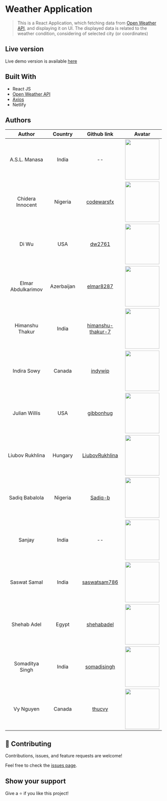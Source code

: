 # Weather Application

> This is a React Application, which fetching data from [Open Weather API](https://openweathermap.org/api), and displaying it on UI. The displayed data is related to the weather condition, considering of selected city (or coordinates)


## Live version
Live demo version is available [here](https://prep-22-jul-prep-3-project.netlify.app/)

## Built With

- React JS
- [Open Weather API](https://openweathermap.org/api)
- [Axios](https://www.npmjs.com/package/axios)
- Netlify

## Authors

| Author | Country | Github link |  Avatar |
| :---:       |     :---:      |       :---:  |  :---: |
| A.S.L. Manasa   | India     | --    | <img src="https://prep-22-jul-prep-3-portfolio.netlify.app/assets/img/aslmanasa.jpeg" width="110" height="130"> |
| Chidera Innocent   | Nigeria     | [codewarsfx](https://github.com/codewarsfx)  | <img src="https://prep-22-jul-prep-3-portfolio.netlify.app/assets/img/chidera.jpeg" width="110" height="130"> |
| Di Wu  | USA     | [dw2761](https://github.com/dw2761)  | <img src="https://prep-22-jul-prep-3-portfolio.netlify.app/assets/img/diwu.png" width="110" height="130"> |
|Elmar Abdulkarimov   | Azerbaijan  | [elmar8287](https://github.com/elmar8287)     | <img src="https://prep-22-jul-prep-3-portfolio.netlify.app/assets/img/elmar.png" width="110" height="130"> |
| Himanshu Thakur   | India     |[himanshu-thakur-7](https://github.com/himanshu-thakur-7)   | <img src="https://prep-22-jul-prep-3-portfolio.netlify.app/assets/img/himanshu.jpg" width="110" height="130"> |
| Indira Sowy   | Canada     | [indywip](https://github.com/indywip)     | <img src="https://prep-22-jul-prep-3-portfolio.netlify.app/assets/img/indira.jpeg" width="110" height="130"> |
| Julian Willis | USA     | [gibbonhug](https://github.com/gibbonhug)     | <img src="https://prep-22-jul-prep-3-portfolio.netlify.app/assets/img/mlh.jpg" width="110" height="130"> |
| Liubov Rukhlina  | Hungary     | [LiubovRukhlina](https://github.com/LiubovRukhlina)    | <img src="https://prep-22-jul-prep-3-portfolio.netlify.app/assets/img/liuba.jpeg" width="110" height="130"> |
| Sadiq Babalola  | Nigeria     |[Sadiq-b](https://github.com/Sadiq-b)      | <img src="https://prep-22-jul-prep-3-portfolio.netlify.app/assets/img/sadiq.png" width="110" height="130"> |
| Sanjay | India    | --     | <img src="https://prep-22-jul-prep-3-portfolio.netlify.app/assets/img/sanjay.jpg" width="110" height="130"> |
| Saswat Samal | India    | [saswatsam786](https://github.com/saswatsam786)     | <img src="https://prep-22-jul-prep-3-portfolio.netlify.app/assets/img/saswat.jpeg" width="110" height="130"> |
| Shehab Adel | Egypt    | [shehabadel](https://github.com/shehabadel)    | <img src="https://prep-22-jul-prep-3-portfolio.netlify.app/assets/img/shehab.jpg" width="110" height="130"> |
| Somaditya Singh | India    | [somadisingh](https://github.com/somadisingh)      | <img src="https://prep-22-jul-prep-3-portfolio.netlify.app/assets/img/somaditya.jpg" width="110" height="130"> |
| Vy Nguyen | Canada     | [thucvy](https://github.com/thucvy)    | <img src="https://prep-22-jul-prep-3-portfolio.netlify.app/assets/img/vy.jpeg" width="110" height="130"> |


## 🤝 Contributing

Contributions, issues, and feature requests are welcome!

Feel free to check the [issues page](../../issues/).

## Show your support

Give a ⭐️ if you like this project!

<!-- ## Acknowledgments

The project personalized for my  purposes. See the MIT.md file -->
<!-- 
## 📝 License

This project is [licensed](https://github.com/elmar8287/air-pollution-api-react-app/blob/dev/LICENSE). -->
<!-- ![Screen Shot](./desktop-version.PNG) -->
<!-- ![cyc1](https://user-images.githubusercontent.com/49064106/181218310-1cf443fd-4d88-440b-96d5-0a4673653571.JPG) -->
